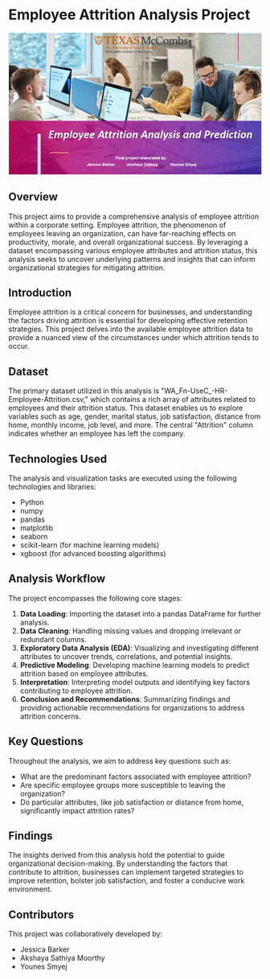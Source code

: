 # Employee Attrition Analysis Project
![Project Image](https://github.com/jessicabarker51/project4_group4/blob/f21c374452858775bd537b87ba9d201ad7f5098e/Img/readme%20img.GIF)

## Overview

This project aims to provide a comprehensive analysis of employee attrition within a corporate setting. Employee attrition, the phenomenon of employees leaving an organization, can have far-reaching effects on productivity, morale, and overall organizational success. By leveraging a dataset encompassing various employee attributes and attrition status, this analysis seeks to uncover underlying patterns and insights that can inform organizational strategies for mitigating attrition.

## Introduction

Employee attrition is a critical concern for businesses, and understanding the factors driving attrition is essential for developing effective retention strategies. This project delves into the available employee attrition data to provide a nuanced view of the circumstances under which attrition tends to occur.

## Dataset

The primary dataset utilized in this analysis is "WA_Fn-UseC_-HR-Employee-Attrition.csv," which contains a rich array of attributes related to employees and their attrition status. This dataset enables us to explore variables such as age, gender, marital status, job satisfaction, distance from home, monthly income, job level, and more. The central "Attrition" column indicates whether an employee has left the company.

## Technologies Used

The analysis and visualization tasks are executed using the following technologies and libraries:

- Python
- numpy
- pandas
- matplotlib
- seaborn
- scikit-learn (for machine learning models)
- xgboost (for advanced boosting algorithms)

## Analysis Workflow

The project encompasses the following core stages:

1. **Data Loading**: Importing the dataset into a pandas DataFrame for further analysis.
2. **Data Cleaning**: Handling missing values and dropping irrelevant or redundant columns.
3. **Exploratory Data Analysis (EDA)**: Visualizing and investigating different attributes to uncover trends, correlations, and potential insights.
4. **Predictive Modeling**: Developing machine learning models to predict attrition based on employee attributes.
5. **Interpretation**: Interpreting model outputs and identifying key factors contributing to employee attrition.
6. **Conclusion and Recommendations**: Summarizing findings and providing actionable recommendations for organizations to address attrition concerns.

## Key Questions

Throughout the analysis, we aim to address key questions such as:

- What are the predominant factors associated with employee attrition?
- Are specific employee groups more susceptible to leaving the organization?
- Do particular attributes, like job satisfaction or distance from home, significantly impact attrition rates?

## Findings

The insights derived from this analysis hold the potential to guide organizational decision-making. By understanding the factors that contribute to attrition, businesses can implement targeted strategies to improve retention, bolster job satisfaction, and foster a conducive work environment.

## Contributors

This project was collaboratively developed by:

- Jessica Barker
- Akshaya Sathiya Moorthy
- Younes Smyej




